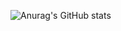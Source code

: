 ![Anurag's GitHub stats](https://github-readme-stats.vercel.app/api?username=yuva0&show_icons=true&theme=radical)
